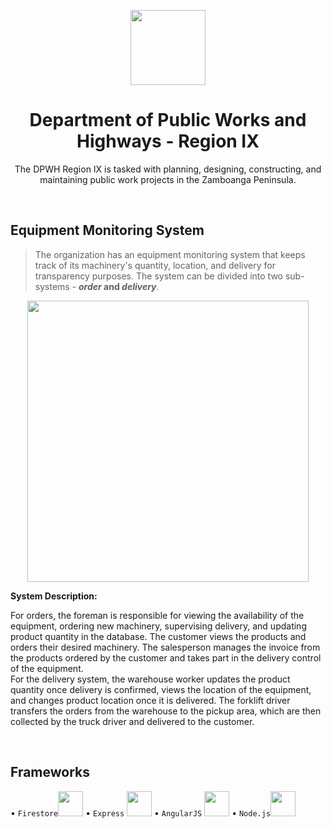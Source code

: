 <p align="center">
 <img width="120px" src= "https://github.com/lhbsaldana/itelective3-web/blob/53c20d08291ee007d22475dc504d81755d2fb8f0/DPWH_Logo-removebg-preview.png" />
 <h1 align="center">Department of Public Works and Highways - Region IX</h1>
 <p align="center">The DPWH Region IX is tasked with planning, designing, constructing, and maintaining public work projects in the Zamboanga Peninsula.</p>
</p> 

<br />

## Equipment Monitoring System
> The organization has an equipment monitoring system that keeps track of its machinery's quantity, location, and delivery for transparency purposes. The system can be divided into two sub-systems - **_order_ and _delivery_**.
<p align="center">
<img align = "center" src= "https://github.com/lhbsaldana/itelective3-web/blob/main/equipment%20monitoring%20system.PNG" height="450"/> 
</p>


**System Description:**
<p> For orders, the foreman is responsible for viewing the availability of the equipment, ordering new machinery, supervising delivery, and updating product quantity in the database. The customer views the products and orders their desired machinery. The salesperson manages the invoice from the products ordered by the customer and takes part in the delivery control of the equipment. <br /> For the delivery system, the warehouse worker updates the product quantity once delivery is confirmed, views the location of the equipment, and changes product location once it is delivered. The forklift driver transfers the orders from the warehouse to the pickup area, which are then collected by the truck driver and delivered to the customer. </p>

<br />

## Frameworks
• `Firestore`<img src= "https://github.com/lhbsaldana/itelective3-web/blob/main/images/firestore%20logo.svg" width = "40px" /> • `Express` <img src= "https://github.com/lhbsaldana/itelective3-web/blob/main/images/express%20logo.svg" width = "40px" /> • `AngularJS` <img src= "https://github.com/lhbsaldana/itelective3-web/blob/main/images/angular%20logo.svg" width = "40px" /> • `Node.js`<img src= "https://github.com/lhbsaldana/itelective3-web/blob/main/images/nodejs%20logo.svg" width = "40px" />

